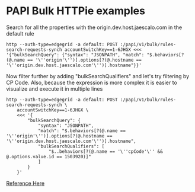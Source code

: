 # PAPI Bulk HTTPie examples

Search for all the properties with the origin.dev.host.jaescalo.com in the default rule
```
http --auth-type=edgegrid -a default: POST :/papi/v1/bulk/rules-search-requests-synch accountSwitchKey==1-6JHGX <<< '{"bulkSearchQuery": {"syntax": "JSONPATH", "match": "$.behaviors[?(@.name == '\''origin'\'')].options[?(@.hostname == '\''origin.dev.host.jaescalo.com'\'')].hostname"}}'
```

Now filter further by adding "bulkSearchQualifiers" and let's try filtering by CP Code. Also, because the expression is more complex it is easier to visualize and execute it in multiple lines

```
http --auth-type=edgegrid -a default: POST :/papi/v1/bulk/rules-search-requests-synch \
    accountSwitchKey==1-6JHGX \
    <<< '{
        "bulkSearchQuery": {
            "syntax": "JSONPATH",
            "match": "$.behaviors[?(@.name == '\''origin'\'')].options[?(@.hostname == '\''origin.dev.host.jaescalo.com'\'')].hostname",
            "bulkSearchQualifiers": [
                "$..behaviors[?(@.name == '\''cpCode'\'' && @.options.value.id == 1503920)]"
            ]
        }
    }'
```    

[Reference Here](https://collaborate.akamai.com/confluence/display/DEVOPSHARMONY/Property+Manager+API+%28PAPI%29+Bulk+Search+Operations)
